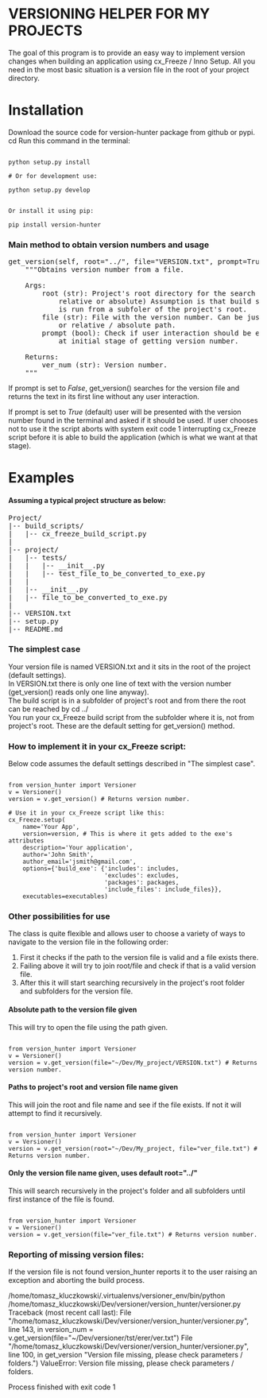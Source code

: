 # VERSIONING HELPER FOR MY PROJECTS

The goal of this program is to provide an easy way to implement version changes when building an application using cx_Freeze / Inno Setup.
All you need in the most basic situation is a version file in the root of your project directory.

# Installation

Download the source code for version-hunter package from github or pypi.
cd <where you put version-hunter package>
Run this command in the terminal:

<pre><code>
python setup.py install

# Or for development use:

python setup.py develop


Or install it using pip:

pip install version-hunter
</code></pre>

### Main method to obtain version numbers and usage

<pre>
get_version(self, root="../", file="VERSION.txt", prompt=True):
    """Obtains version number from a file.

    Args:
        root (str): Project's root directory for the search (can be
            relative or absolute) Assumption is that build script
            is run from a subfoler of the project's root.
        file (str): File with the version number. Can be just the name
            or relative / absolute path.
        prompt (bool): Check if user interaction should be enabled
            at initial stage of getting version number.

    Returns:
        ver_num (str): Version number.
    """
</pre>
If prompt is set to _False_, get_version() searches for the version file and returns the text in its first line without any user interaction.

If prompt is set to _True_ (default) user will be presented with the version number found in the terminal and asked if it should be used. If user chooses not to use it the script aborts with system exit code 1 interrupting cx_Freeze script before it is able to build the application (which is what we want at that stage).

# Examples

#### Assuming a typical project structure as below:
<pre>
Project/
|-- build_scripts/
|   |-- cx_freeze_build_script.py
|
|-- project/
|   |-- tests/
|   |   |-- __init__.py
|   |   |-- test_file_to_be_converted_to_exe.py
|   |   
|   |-- __init__.py
|   |-- file_to_be_converted_to_exe.py
|
|-- VERSION.txt
|-- setup.py
|-- README.md
</pre>

### The simplest case
Your version file is named VERSION.txt and it sits in the root of the project (default settings).<br>
In VERSION.txt there is only one line of text with the version number (get_version() reads only one line anyway).<br>
The build script is in a subfolder of project's root and from there the root can be reached by cd ../<br>
You run your cx_Freeze build script from the subfolder where it is, not from project's root.
These are the default setting for get_version() method.


### How to implement it in your cx_Freeze script:
Below code assumes the default settings described in "The simplest case".
<pre><code>
from version_hunter import Versioner
v = Versioner()
version = v.get_version() # Returns version number.

# Use it in your cx_Freeze script like this:
cx_Freeze.setup(
    name='Your App',
    version=version, # This is where it gets added to the exe's attributes
    description='Your application',
    author='John Smith',
    author_email='jsmith@gmail.com',
    options={'build_exe': {'includes': includes,
                           'excludes': excludes,
                           'packages': packages,
                           'include_files': include_files}},
    executables=executables)
</code></pre>

### Other possibilities for use

The class is quite flexible and allows user to choose a variety of ways to navigate to the version file in the following order:

1. First it checks if the path to the version file is valid and a file exists there.
2. Failing above it will try to join root/file and check if that is a valid version file.
3. After this it will start searching recursively in the project's root folder and subfolders for the version file. 

#### Absolute path to the version file given
This will try to open the file using the path given. 

<pre><code>
from version_hunter import Versioner
v = Versioner()
version = v.get_version(file="~/Dev/My_project/VERSION.txt") # Returns version number.
</code></pre>

#### Paths to project's root and version file name given
This will join the root and file name and see if the file exists. If not it will attempt to find it recursively.

<pre><code>
from version_hunter import Versioner
v = Versioner()
version = v.get_version(root="~/Dev/My_project, file="ver_file.txt") # Returns version number.
</code></pre>

#### Only the version file name given, uses default root="../"
This will search recursively in the project's folder and all subfolders until first instance of the file is found.

<pre><code>
from version_hunter import Versioner
v = Versioner()
version = v.get_version(file="ver_file.txt") # Returns version number.
</code></pre>

### Reporting of missing version files:
If the version file is not found version_hunter reports it to the user raising an exception and aborting the build process.

/home/tomasz_kluczkowski/.virtualenvs/versioner_env/bin/python /home/tomasz_kluczkowski/Dev/versioner/version_hunter/versioner.py
Traceback (most recent call last):
  File "/home/tomasz_kluczkowski/Dev/versioner/version_hunter/versioner.py", line 143, in <module>
    version_num = v.get_version(file="~/Dev/versioner/tst/erer/ver.txt")
  File "/home/tomasz_kluczkowski/Dev/versioner/version_hunter/versioner.py", line 100, in get_version
    "Version file missing, please check parameters / folders.")
ValueError: Version file missing, please check parameters / folders.

Process finished with exit code 1